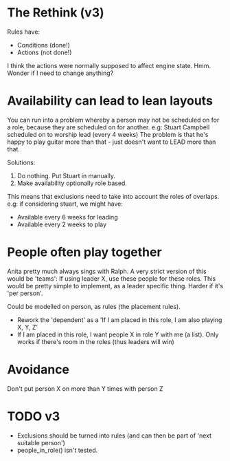 The Rethink (v3)
================


Rules have:
- Conditions (done!)
- Actions (not done!)

I think the actions were normally supposed to affect engine state.
Hmm.  Wonder if I need to change anything?


Availability can lead to lean layouts
=====================================

You can run into a problem whereby a person may not be scheduled on for a role, because they are scheduled on for another.
e.g: Stuart Campbell scheduled on to worship lead (every 4 weeks)
The problem is that he's happy to play guitar more than that - just doesn't want to LEAD more than that.


Solutions:
1. Do nothing. Put Stuart in manually.
2. Make availability optionally role based.

This means that exclusions need to take into account the roles of overlaps.
e.g: if considering stuart, we might have:

- Available every 6 weeks for leading
- Available every 2 weeks to play


People often play together
==========================

Anita pretty much always sings with Ralph.
A very strict version of this would be 'teams':
If using leader X, use these people for these roles.
This would be pretty simple to implement, as a leader specific thing. Harder if it's 'per person'.

Could be modelled on person, as rules (the placement rules).
- Rework the 'dependent' as a 'If I am placed in this role, I am also playing X, Y, Z'
- If I am placed in this role, I want people X in role Y with me (a list). Only works if there's room in the roles (thus leaders will win)



Avoidance
=========

Don't put person X on more than Y times with person Z



TODO v3
=======
- Exclusions should be turned into rules (and can then be part of 'next suitable person')
- people_in_role() isn't tested.